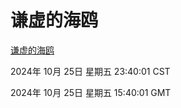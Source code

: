 # 谦虚的海鸥
[谦虚的海鸥](http://219.139.199.238:56308/qxdho/course/base/hotlink/index.php)

2024年 10月 25日 星期五 23:40:01 CST

2024年 10月 25日 星期五 15:40:01 GMT
